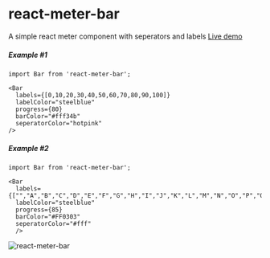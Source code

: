 # react-meter-bar

A simple react meter component with seperators and labels
[Live demo](https://noor0.github.io/react-meter-bar/ "Live demo")

##### Example #1
```
import Bar from 'react-meter-bar';

<Bar
  labels={[0,10,20,30,40,50,60,70,80,90,100]}
  labelColor="steelblue"
  progress={80}
  barColor="#fff34b"
  seperatorColor="hotpink"
/>
```

##### Example #2
```
import Bar from 'react-meter-bar';

<Bar
  labels={["","A","B","C","D","E","F","G","H","I","J","K","L","M","N","O","P","Q","R","S","T"]}
  labelColor="steelblue"
  progress={85}
  barColor="#FF0303"
  seperatorColor="#fff"
  />
```

![react-meter-bar](https://i.imgur.com/rVpEEXf.png "react-meter-bar")
